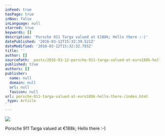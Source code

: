 ```yaml
---
inFeed: true
hasPage: true
inNav: false
inLanguage: null
starred: true
keywords: []
description: 'Porsche 911 Targa valued at €188k; Hello there :-)'
datePublished: '2016-03-12T15:32:39.521Z'
dateModified: '2016-03-12T15:32:32.785Z'
title: ''
author: []
sourcePath: _posts/2016-03-12-porsche-911-targa-valued-at-euro188k-hello-there-.md
published: true
authors: []
publisher:
  name: null
  domain: null
  url: null
  favicon: null
url: porsche-911-targa-valued-at-euro188k-hello-there-/index.html
_type: Article

---
```

![](https://the-grid-user-content.s3-us-west-2.amazonaws.com/1f3cfdbc-1ed6-4cff-979f-97cca164ef23.jpg)

Porsche 911 Targa valued at €188k; Hello there :-)